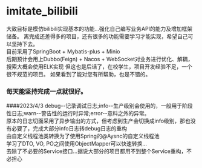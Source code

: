 # imitate_bilibili
大致目标是模仿bilibili实现基本的功能...强化自己编写业务API的能力及增加框架储备。
离完成还差得多的项目，还有很多的功能需要学习才能实现，希望自己可以坚持下去。<br>
目前采用了SpringBoot + Mybatis-plus + Minio<br>
后期预计会用上Dubbo(Feign) + Nacos + WebSocket对业务进行优化、解耦，搜索大概会使用ELK实现
但这也是后话了，在校学生，项目开发经验不足，一个很不规范的项目。
如果看到了能对您有所帮助，也是不错的。
### 每天能坚持完成一点就很好。
####2023/4/3 
debug--记录调试日志;info--生产级别会使用的，一般用于阶段性日志;warn--警告性的运行时异常;error--意料之外的异常。<br>
原本的日志切面采用了异步输出的方式，但考虑到生产会切换成info级别，那也没有必要了，完成大部分info日志转debug日志的重构<br>
由自定义线程池类转换为了使用Spring的@Aysnc的自定义线程池<br>
学习了DTO, VO, PO之间使用ObjectMapper可以快速转换...<br>
去除了不必要的Service接口...据说大部分的项目都用不到整个Service重构，不必担心<br>

